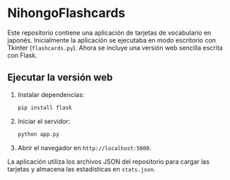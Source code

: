 # NihongoFlashcards

Este repositorio contiene una aplicación de tarjetas de vocabulario en japonés.
Inicialmente la aplicación se ejecutaba en modo escritorio con Tkinter
(`flashcards.py`). Ahora se incluye una versión web sencilla escrita con Flask.

## Ejecutar la versión web

1. Instalar dependencias:
   ```bash
   pip install flask
   ```
2. Iniciar el servidor:
   ```bash
   python app.py
   ```
3. Abrir el navegador en `http://localhost:5000`.

La aplicación utiliza los archivos JSON del repositorio para cargar las tarjetas y
almacena las estadísticas en `stats.json`.
